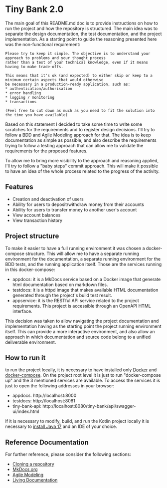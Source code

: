 # Tiny Bank 2.0

The main goal of this README.md doc is to provide instructions on how to run the project and how the repository
is structured. The main idea was to separate the design documentation, the test documentation, and the project
implementation. As a starting point to guide the reasoning presented here was the non-functional requirement:

    Please try to keep it simple. The objective is to understand your approach to problems and your thought process 
    rather than a test of your technical knowledge, even if it means having to make trade-offs.

    This means that it's ok (and expected) to either skip or keep to a minimum certain aspects that would otherwise 
    be necessary in a production-ready application, such as:
    * authentication/authorisation
    * error handling
    * logging / monitoring
    * transactions
    
    (Feel free to cut down as much as you need to fit the solution into the time you have available)

Based on this statement I decided to take some time to write some scratches for the requirements and to register 
design decisions. I'll try to follow a BDD and Agile Modeling approach for that. The idea is to keep documentation as 
simple as possible, and also describe the requirements trying to follow a testing approach that can allow me to validate 
the requirements for the proposed features.

To allow me to bring more visibility to the approach and reasoning applied, I'll try to follow a "baby steps" commit 
approach. This will make it possible to have an idea of the whole process related to the progress of the activity.

## Features

 - Creation and deactivation of users
 - Ability for users to deposit/withdraw money from their accounts
 - Ability for users to transfer money to another user's account
 - View account balances
 - View transaction history

## Project structure

To make it easier to have a full running environment it was chosen a docker-compose structure. This will allow me to 
have a separate running environment for the documentation, a separate running environment for the BDD tests, and the 
running application itself. Those are the services running in this docker-compose:

 - appdocs: it is a MkDocs service based on a Docker image that generate html documentation based on markdown files.
 - testdocs: it is a httpd image that makes available HTML documentation generated through the project's build test result.
 - appservice: it is the RESTful API service related to the project requirements. This project is accessible through an 
OpenAPI HTML interface.

This decision was taken to allow navigating the project documentation and implementation having as the starting point
the project running environment itself. This can provide a more interactive environment, and also allow an approach in 
which documentation and source code belong to a unified deliverable environment.

## How to run it

to run the project locally, it is necessary to have installed only [Docker](https://docs.docker.com/engine/install/) and 
[docker-compose](https://docs.docker.com/compose/install/). On the project root level it is just to run "docker-compose up" 
and the 3 mentioned services are available. To access the services it is just to open the following addresses in your 
browser:

 - appdocs. http://localhost:8000
 - testdocs: http://localhost:8081
 - tiny-bank-api: http://localhost:8080/tiny-bank/api/swagger-ui/index.html

If it is necessary to modify, build, and run the Kotlin project locally 
it is necessary to [install Java 17](https://openjdk.org/projects/jdk/17/) and an IDE of your choice.


## Reference Documentation

For further reference, please consider the following sections:

 * [Cloning a repository](https://docs.github.com/en/repositories/creating-and-managing-repositories/cloning-a-repository)
 * [MkDocs.org](https://www.mkdocs.org/)
 * [Agile Modeling](https://agilemodeling.com/)
 * [Living Documentation](https://serenity-bdd.github.io/docs/reporting/living_documentation)